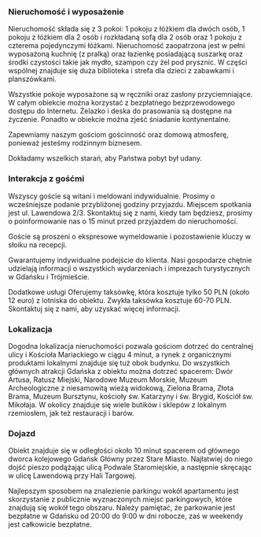 ### Nieruchomość i wyposażenie

Nieruchomość składa się z 3 pokoi: 1 pokoju z łóżkiem dla dwóch osób, 1 pokoju z łóżkiem dla 2 osób i rozkładaną sofą dla 2 osób oraz 1 pokoju z czterema pojedynczymi łóżkami. Nieruchomość zaopatrzona jest w pełni wyposażoną kuchnię (z pralką) oraz łazienkę posiadającą suszarkę oraz środki czystości takie jak mydło, szampon czy żel pod prysznic. W części wspólnej znajduje się duża biblioteka i strefa dla dzieci z zabawkami i planszówkami.

Wszystkie pokoje wyposażone są w ręczniki oraz zasłony przyciemniające. W całym obiekcie można korzystać z bezpłatnego bezprzewodowego dostępu do Internetu. Żelazko i deska do prasowania są dostępne na życzenie. Ponadto w obiekcie można zjeść śniadanie kontynentalne.

Zapewniamy naszym gościom gościnność oraz domową atmosferę, ponieważ jesteśmy rodzinnym biznesem.

Dokładamy wszelkich starań, aby Państwa pobyt był udany.


### Interakcja z gośćmi

Wszyscy goście są witani i meldowani indywidualnie. Prosimy o wcześniejsze podanie przybliżonej godziny przyjazdu. Miejscem spotkania jest ul. Lawendowa 2/3. Skontaktuj się z nami, kiedy tam będziesz, prosimy o poinformowanie nas o 15 minut przed przyjazdem do nieruchomości.

Goście są proszeni o ekspresowe wymeldowanie i pozostawienie kluczy w słoiku na recepcji.

Gwarantujemy indywidualne podejście do klienta. Nasi gospodarze chętnie udzielają informacji o wszystkich wydarzeniach i imprezach turystycznych w Gdańsku i Trójmieście.

Dodatkowe usługi
Oferujemy taksówkę, która kosztuje tylko 50 PLN (około 12 euro) z lotniska do obiektu. Zwykła taksówka kosztuje 60-70 PLN. Skontaktuj się z nami, aby uzyskać więcej informacji.

### Lokalizacja

Dogodna lokalizacja nieruchomości pozwala gościom dotrzeć do centralnej ulicy i Kościoła Mariackiego w ciągu 4 minut, a rynek z organicznymi produktami lokalnymi znajduje się tuż obok budynku. Do wszystkich głównych atrakcji Gdańska z obiektu można dotrzeć spacerem: Dwór Artusa, Ratusz Miejski, Narodowe Muzeum Morskie, Muzeum Archeologiczne z niesamowitą wieżą widokową, Zielona Brama, Złota Brama, Muzeum Bursztynu, kościoły św. Katarzyny i św. Brygid, Kościół św. Mikołaja. W okolicy znajduje się wiele butików i sklepów z lokalnym rzemiosłem, jak też restauracji i barów.

### Dojazd

Obiekt znajduje się w odległości około 10 minut spacerem od głównego dworca kolejowego Gdańsk Główny przez Stare Miasto. Najłatwiej do niego dojść pieszo podążając ulicą Podwale Staromiejskie, a następnie skręcając w ulicę Lawendową przy Hali Targowej.

Najlepszym sposobem na znalezienie parkingu wokół apartamentu jest skorzystanie z publicznie wyznaczonych miejsc parkingowych, które znajdują się wokół tego obszaru. Należy pamiętać, że parkowanie jest bezpłatne w Gdańsku od 20:00 do 9:00 w dni robocze, zaś w weekendy jest całkowicie bezpłatne.
